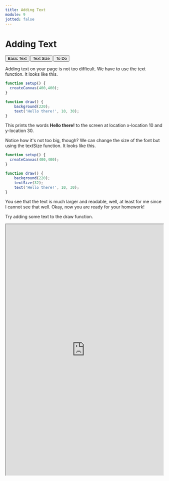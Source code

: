 ```yaml
---
title: Adding Text
module: 9
jotted: false
---
```


# Adding Text

<div class="tab">
    <button class="tablinks active" onclick="openTab(event, 'Basic')">Basic Text</button>
    <button class="tablinks" onclick="openTab(event, 'Size')">Text Size</button>
     <button class="tablinks" onclick="openTab(event, 'To Do')">To Do</button>
</div>
<!-- Tab content -->
<div id="Basic" class="tabcontent" style="display:block">

<div class="tabhtml" markdown="1">

Adding text on your page is not too difficult.  We have to use the text function.  It looks like this.

```js
function setup() {
  createCanvas(400,400);
}

function draw() {
    background(220);
    text('Hello there!', 10, 30);
}
```

This prints the words **Hello there!** to the screen at location x-location 10 and y-location 30.

</div>
</div>
<div id="Size" class="tabcontent">

<div class="tabhtml" markdown="1">


Notice how it's not too big, though?  We can change the size of the font but using the textSize function.  It looks like this.

```js
function setup() {
  createCanvas(400,400);
}

function draw() {
    background(220);
    textSize(32);
    text('Hello there!', 10, 30);
}
```

You see that the text is much larger and readable, well, at least for me since I cannot see that well. Okay, now you are ready for your homework!
</div>
</div>
<div id="ToDo" class="tabcontent">
<div class="tabhtml" markdown="1">

Try adding some text to the draw function.

<iframe src="https://editor.p5js.org/" width="100%" height="800px"></iframe>
</div>
</div>